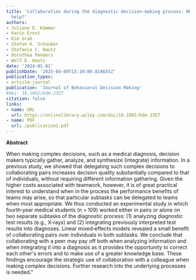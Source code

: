 ```yaml
---
title: 'Collaboration during the diagnostic decision‐making process: When does it
  help?'
authors:
- Juliane E. Kämmer
- Karin Ernst
- Kim Grab
- Stefan K. Schauber
- Stefanie C. Hautz
- Dorothea Penders
- Wolf E. Hautz
date: '2024-01-01'
publishDate: '2025-04-09T15:10:00.824655Z'
publication_types:
- article-journal
publication: 'Journal of Behavioral Decision Making'
#doi: 10.1002/bdm.2357
citation: false
links:
- name: URL
  url: https://onlinelibrary.wiley.com/doi/10.1002/bdm.2357
- name: PDF
  url: /publication1.pdf
---
```

**Abstract**

When making complex decisions, such as a medical diagnosis, decision makers typically gather, analyze, and synthesize (integrate) information. In a previous study, we showed that delegating such complex decisions to collaborating pairs increases decision quality substantially compared to that of individuals, without requiring different information gathering. Given the higher costs associated with teamwork, however, it is of great practical interest to understand when in the process the performance benefits of teams may arise, so that particular subtasks can be delegated to teams when most appropriate. We thus conducted an experimental study in which fourth‐year medical students (n = 109) worked either in pairs or alone on two separate subtasks of the diagnostic process: (1) analyzing diagnostic test results (e.g., X‐rays) and (2) integrating previously interpreted test results into diagnoses. Linear mixed‐effects models revealed a small benefit of collaborating pairs over individuals in both subtasks. We conclude that collaborating with a peer may pay off both when analyzing information and when integrating it into a diagnosis as it provides the opportunity to correct each other's errors and to make use of a greater knowledge base. These findings encourage the strategic use of collaboration with a colleague when making complex decisions. Further research into the underlying processes is needed."
